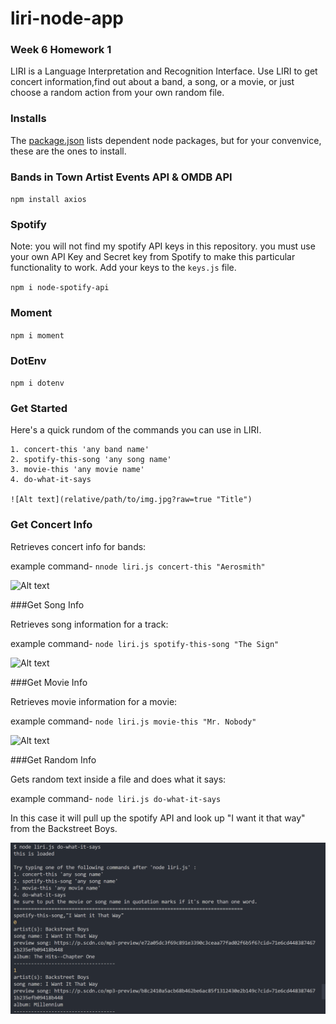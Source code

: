 # liri-node-app

### Week 6 Homework 1


LIRI is a Language Interpretation and Recognition Interface. Use LIRI to get concert information,find out about a band, a song, or a movie, or just choose a random action from your own random file.

### Installs

The [package.json](https://github.com/mra-abrahamson/liri-node-app/blob/master/package.json) lists dependent node packages, but for your convenvice, these are the ones to install.

### Bands in Town Artist Events API & OMDB API 

`npm install axios`

### Spotify

Note: you will not find my spotify API keys in this repository.  you must use your own API Key and Secret key from Spotify to make this particular functionality to work. Add your keys to the `keys.js` file.

`npm i node-spotify-api`

### Moment

`npm i moment`

### DotEnv

`npm i dotenv`

### Get Started

Here's a quick rundom of the commands you can use in LIRI.

    1. concert-this 'any band name'
    2. spotify-this-song 'any song name'
    3. movie-this 'any movie name'
    4. do-what-it-says

    ![Alt text](relative/path/to/img.jpg?raw=true "Title")

### Get Concert Info

Retrieves concert info for bands:  

example command-
`nnode liri.js concert-this "Aerosmith"`

![Alt text](relative/path/to/img.jpg?raw=true "Title")

###Get Song Info

Retrieves song information for a track:

example command-
`node liri.js spotify-this-song "The Sign"`

![Alt text](relative/path/to/img.jpg?raw=true "Title")

###Get Movie Info

Retrieves movie information for a movie:

example command-
`node liri.js movie-this "Mr. Nobody"`

![Alt text](relative/path/to/img.jpg?raw=true "Title")

###Get Random Info

Gets random text inside a file and does what it says:

example command-
`node liri.js do-what-it-says`

In this case it will pull up the spotify API and look up "I want it that way" from the Backstreet Boys.

![Example of 'do-what-it-says' output](/screenshots/do-what-it-says.png?raw=true "'do-what-it-says' output")